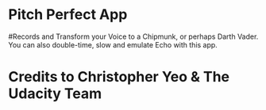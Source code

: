 # Pitch Perfect App


#Records and Transform your Voice to a Chipmunk, or perhaps Darth Vader. You can also double-time, slow and emulate Echo with this app.


# Credits to Christopher Yeo & The Udacity Team
